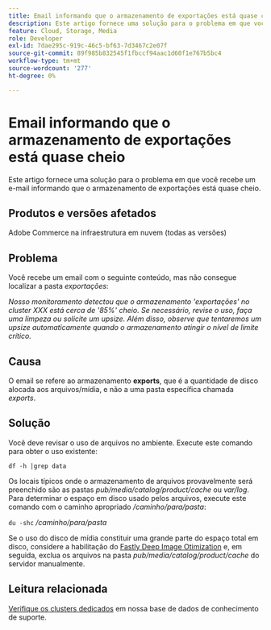 ```yaml
---
title: Email informando que o armazenamento de exportações está quase cheio
description: Este artigo fornece uma solução para o problema em que você recebe um e-mail informando que o armazenamento de exportações está quase cheio.
feature: Cloud, Storage, Media
role: Developer
exl-id: 7dae295c-919c-46c5-bf63-7d3467c2e07f
source-git-commit: 89f985b832545f1fbccf94aac1d60f1e767b5bc4
workflow-type: tm+mt
source-wordcount: '277'
ht-degree: 0%

---
```


# Email informando que o armazenamento de exportações está quase cheio

Este artigo fornece uma solução para o problema em que você recebe um e-mail informando que o armazenamento de exportações está quase cheio.

## Produtos e versões afetados

Adobe Commerce na infraestrutura em nuvem (todas as versões)

## Problema

Você recebe um email com o seguinte conteúdo, mas não consegue localizar a pasta *exportações*:

*Nosso monitoramento detectou que o armazenamento &#39;exportações&#39; no cluster XXX está cerca de &#39;85%&#39; cheio.*
*Se necessário, revise o uso, faça uma limpeza ou solicite um upsize.*
*Além disso, observe que tentaremos um upsize automaticamente quando o armazenamento atingir o nível de limite crítico.*

## Causa

O email se refere ao armazenamento **exports**, que é a quantidade de disco alocada aos arquivos/mídia, e não a uma pasta específica chamada *exports*.

## Solução

Você deve revisar o uso de arquivos no ambiente. Execute este comando para obter o uso existente:

`df -h |grep data`

Os locais típicos onde o armazenamento de arquivos provavelmente será preenchido são as pastas *pub/media/catalog/product/cache* ou *var/log*. Para determinar o espaço em disco usado pelos arquivos, execute este comando com o caminho apropriado */caminho/para/pasta*:

`du -shc` */caminho/para/pasta*

Se o uso do disco de mídia constituir uma grande parte do espaço total em disco, considere a habilitação do [Fastly Deep Image Otimization](https://experienceleague.adobe.com/en/docs/commerce-cloud-service/user-guide/cdn/fastly-image-optimization#deep-image-optimization) e, em seguida, exclua os arquivos na pasta *pub/media/catalog/product/cache* do servidor manualmente.

## Leitura relacionada

[Verifique os clusters dedicados](https://experienceleague.adobe.com/en/docs/commerce-cloud-service/user-guide/develop/storage/manage-disk-space#check-dedicated-clusters) em nossa base de dados de conhecimento de suporte.
